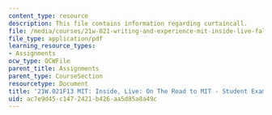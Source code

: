 ```yaml
---
content_type: resource
description: This file contains information regarding curtaincall.
file: /media/courses/21w-021-writing-and-experience-mit-inside-live-fall-2013/ac7e9d45c1472421b426aa5d85a8a49c_MIT21W_021F13_Curtaincall.pdf
file_type: application/pdf
learning_resource_types:
- Assignments
ocw_type: OCWFile
parent_title: Assignments
parent_type: CourseSection
resourcetype: Document
title: '21W.021F13 MIT: Inside, Live: On The Road to MIT - Student Example 1'
uid: ac7e9d45-c147-2421-b426-aa5d85a8a49c
---
```

